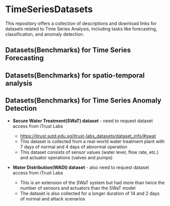 # TimeSeriesDatasets
This repository offers a collection of descriptions and download links for datasets related to Time Series Analysis, including tasks like forecasting, classification, and anomaly detection.

## Datasets(Benchmarks) for Time Series Forecasting

## Datasets(Benchmarks) for spatio-temporal analysis

## Datasets(Benchmarks) for Time Series Anomaly Detection
- **Secure Water Treatment(SWaT) dataset** - need to request dataset access from iTrust Labs
    - https://itrust.sutd.edu.sg/itrust-labs_datasets/dataset_info/#swat
    - This dataset is collected from a real-world water treatment plant with 7 days of normal and 4 days of abnormal operation
    - This dataset consists of sensor values (water level, flow rate, etc.) and actuator operations (valves and pumps)

- **Water Distribution(WADI) dataset** - also need to request dataset access from iTrust Labs
    - This is an extension of the SWaT system but had more than twice the number of sensors and actuators than the SWaT model
    - The dataset is also collected for a longer duration of 14 and 2 days of normal and attack scenarios
